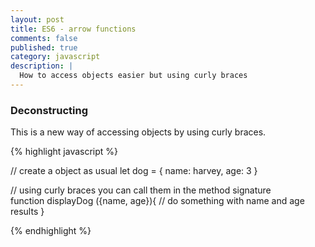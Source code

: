 ```yaml
---
layout: post
title: ES6 - arrow functions
comments: false
published: true
category: javascript
description: |
  How to access objects easier but using curly braces
---
```


### Deconstructing

This is a new way of accessing objects by using curly braces.

{% highlight javascript %}

// create a object as usual
let dog = {
  name: harvey,
  age: 3
}

// using curly braces you can call them in the method signature  
function displayDog ({name, age}){
  // do something with name and age results
}

{% endhighlight %}
